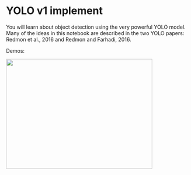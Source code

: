 # YOLO v1 implement
You will learn about object detection using the very powerful YOLO model. Many of the ideas in this notebook are described in the two YOLO papers: Redmon et al., 2016 and Redmon and Farhadi, 2016.

Demos:

<img src="/fram4.jpg" width="400px" height="300px" />
